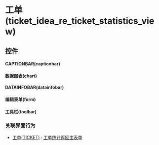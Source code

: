 # 工单(ticket_idea_re_ticket_statistics_view)  <!-- {docsify-ignore-all} -->



## 控件
#### CAPTIONBAR(captionbar)
#### 数据图表(chart)
#### DATAINFOBAR(datainfobar)
#### 编辑表单(form)
#### 工具栏(toolbar)


### 关联界面行为
  * [工单(TICKET)](module/ProdMgmt/ticket) : [工单统计返回主表单](module/ProdMgmt/ticket#界面行为)

<script>
 const { createApp } = Vue
  createApp({
    data() {
      return {

      }
    }
  }).use(ElementPlus).mount('#app')
</script>